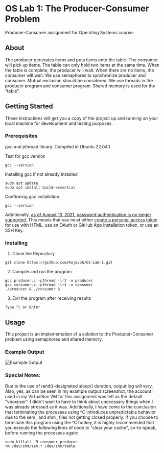 # OS Lab 1: The Producer-Consumer Problem
Producer-Consumer assignment for Operating Systems course:
## About <a name = "about"></a>
The producer generates items and puts items onto the table. The consumer will pick up items. The table can only hold two items at the same time. When the table is complete, the producer will wait. When there are no items, the consumer will wait. We use semaphores to synchronize producer and consumer.  Mutual exclusion should be considered. We use threads in the producer program and consumer program. Shared memory is used for the “table”.

## Getting Started <a name = "getting_started"></a>
These instructions will get you a copy of the project up and running on your local machine for development and testing purposes.

### Prerequisites
gcc and pthread library.
Compiled in Ubuntu 22.04.1

Test for gcc version
```
gcc --version
```
Installing gcc if not already installed
```
sudo apt update
sudo apt install build-essential
```
Confirming gcc installation
```
gcc --version
```
Additionally, <a href="https://github.blog/2020-12-15-token-authentication-requirements-for-git-operations">as of August 13, 2021, password authentication is no longer supported</a>.  This means that you must either <a href="https://docs.github.com/en/authentication/keeping-your-account-and-data-secure/creating-a-personal-access-token">create a personal access token</a> for use with HTML, use an OAuth or GitHub App installation token, or use an SSH Key.

### Installing
1. Clone the Repository

```
git clone https://github.com/Kojavoh/OS-Lab-1.git
```
2. Compile and run the program

```
gcc producer.c -pthread -lrt -o producer
gcc consumer.c -pthread -lrt -o consumer
./producer & ./consumer &
```
3. Exit the program after receiving results

```
Type ^C or Enter
```

## Usage <a name="usage"></a>
This project is an implementation of a solution to the Producer-Consumer problem using semaphores and shared memory.

### Example Output

![Example Output](https://user-images.githubusercontent.com/114598688/199409155-e43b9155-89ab-4b95-a307-fa93b4e62f05.png)


### Special Notes:
Due to the use of rand()-designated sleep() duration, output log will vary.  Also, yes, as can be seen in my example output screenshot, the account I used in my VirtualBox VM for this assignment was left as the default "vboxuser".  I didn't want to have to think about unecessary things when I was already stressed as it was.  Additionally, I have come to the conclusion that terminating the processes using ^C introduces unpredictable behavior due to the sem_ and shm_ files not getting closed properly.  If you choose to terminate this program using the ^C hotkey, it is highly recommended that you execute the following lines of code to "clear your cache", so-to-speak, before running the processes again:
```
sudo killall -9 consumer producer
rm /dev/shm/sem.* /dev/shm/table
```

